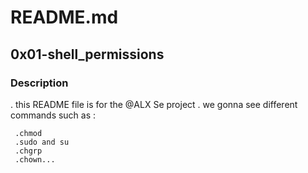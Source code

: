 # README.md
## 0x01-shell_permissions
### Description 

  . this README file is for the @ALX Se project 
  . we gonna see different commands 
     such as :

     .chmod
     .sudo and su
     .chgrp
     .chown...
